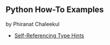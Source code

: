 ## Python How-To Examples
by Phiranat Chaleekul
* [Self-Referencing Type Hints](self-referencing-hints.md)